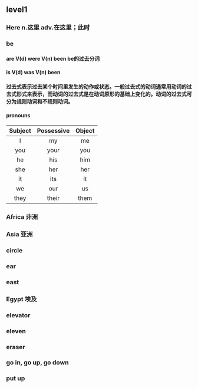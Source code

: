 ## level1
### Here n.这里 adv.在这里；此时
### be
#### are  V(d) were V(n) been be的过去分词
#### is   V(d) was  V(n) been
#### 过去式表示过去某个时间里发生的动作或状态。一般过去式的动词通常用动词的过去式形式来表示，而动词的过去式是在动词原形的基础上变化的。动词的过去式可分为规则动词和不规则动词。
#### pronouns
  | Subject | Possessive | Object |
  | :----:    | :----:       |  :----:  |
  | I         | my           |  me      |
  | you       | your         |  you     |
  | he        | his          |  him     |
  | she       | her          |  her     |
  | it        | its          |  it      |
  | we        | our          |  us      |
  | they      | their        |  them    |

  ### Africa 非洲
  ### Asia 亚洲
  ### circle
  ### ear
  ### east
  ### Egypt 埃及
  ### elevator
  ### eleven
  ### eraser
  ### go in, go up, go down
  ### put up